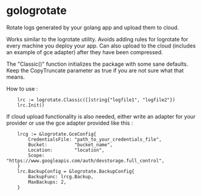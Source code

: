 # gologrotate
Rotate logs generated by your golang app and upload them to cloud.

Works similar to the logrotate utility. Avoids adding rules for logrotate for every machine you deploy your app. Can also upload to the cloud (includes an example of gce adapter) after they have been compressed.

The "Classic()" function initializes the package with some sane defaults. Keep the CopyTruncate parameter as true if you are not sure what that means.

How to use :

		lrc := logrotate.Classic([]string{"logfile1", "logfile2"})
		lrc.Init()

If cloud upload functionality is also needed, either write an adapter for your provider or use the gce adapter provided like this :

		lrcg := &logrotate.GceConfig{
			CredentialsFile: "path_to_your_credentials_file",
			Bucket:          "bucket_name",
			Location:        "location",
			Scope:           "https://www.googleapis.com/auth/devstorage.full_control",
		}
		lrc.BackupConfig = &logrotate.BackupConfig{
			BackupFunc: lrcg.Backup,
			MaxBackups: 2,
		}

